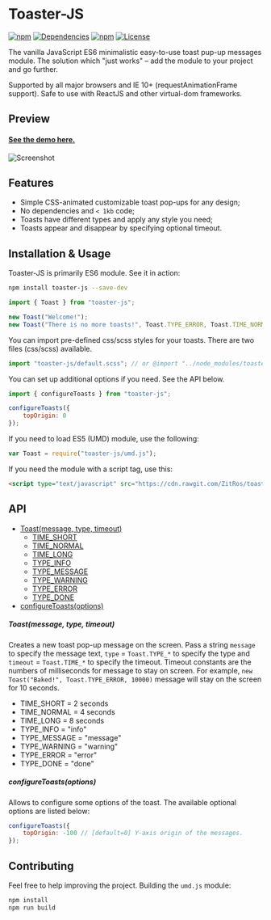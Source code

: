 # Toaster-JS

[![npm](https://img.shields.io/npm/v/toaster-js.svg)](https://www.npmjs.com/package/toaster-js)
[![Dependencies](https://img.shields.io/badge/dependencies-none-brightgreen.svg)](http://npm.anvaka.com/#/view/2d/toaster-js)
[![npm](https://img.shields.io/npm/dm/toaster-js.svg)](https://www.npmjs.com/package/toaster-js)
[![License](https://img.shields.io/github/license/zitros/toaster-js.svg)](LICENSE)

The vanilla JavaScript ES6 minimalistic easy-to-use toast pup-up messages module.
The solution which "just works" – add the module to your project and go further.

Supported by all major browsers and IE 10+ (requestAnimationFrame support). Safe to use with ReactJS
and other virtual-dom frameworks.

Preview
-------

#### [See the demo here.](https://zitros.github.io/toaster-js)

![Screenshot](https://cloud.githubusercontent.com/assets/4989256/14760552/9480e966-094f-11e6-9425-739e000ffbd2.png)

Features
--------

+ Simple CSS-animated customizable toast pop-ups for any design;
+ No dependencies and `< 1kb` code; 
+ Toasts have different types and apply any style you need;
+ Toasts appear and disappear by specifying optional timeout.

Installation & Usage
--------------------

Toaster-JS is primarily ES6 module. See it in action:

```bash
npm install toaster-js --save-dev
```

```javascript
import { Toast } from "toaster-js";

new Toast("Welcome!");
new Toast("There is no more toasts!", Toast.TYPE_ERROR, Toast.TIME_NORMAL);
```

You can import pre-defined css/scss styles for your toasts. 
There are two files (css/scss) available.

```javascript
import "toaster-js/default.scss"; // or @import "../node_modules/toaster-js/default.scss"; from SCSS
```

You can set up additional options if you need. See the API below.

```javascript
import { configureToasts } from "toaster-js";

configureToasts({
    topOrigin: 0
});
```

If you need to load ES5 (UMD) module, use the following:

```javascript
var Toast = require("toaster-js/umd.js");
```

If you need the module with a script tag, use this:
```html
<script type="text/javascript" src="https://cdn.rawgit.com/ZitRos/toaster-js/master/umd.js"></script>
```

API
---

+ [Toast(message, type, timeout)](#toastmessage-type-timeout)
    + [TIME_SHORT](#time-short)
    + [TIME_NORMAL](#time-normal)
    + [TIME_LONG](#time-long)
    + [TYPE_INFO](#type-info)
    + [TYPE_MESSAGE](#type-message)
    + [TYPE_WARNING](#type-warning)
    + [TYPE_ERROR](#type-error)
    + [TYPE_DONE](#type-done)
+ [configureToasts(options)](#configuretoastsoptions)

##### Toast(message, type, timeout)
Creates a new toast pop-up message on the screen. Pass a string `message` to specify the message 
text, `type` = `Toast.TYPE_*` to specify the type and `timeout` = `Toast.TIME_*` to specify the 
timeout. Timeout constants are the numbers of milliseconds for message to stay on screen. For 
example, `new Toast("Baked!", Toast.TYPE_ERROR, 10000)` message will stay on the screen for 10 
seconds.

+ TIME_SHORT = 2 seconds
+ TIME_NORMAL = 4 seconds
+ TIME_LONG = 8 seconds
+ TYPE_INFO = "info"
+ TYPE_MESSAGE = "message"
+ TYPE_WARNING = "warning"
+ TYPE_ERROR = "error"
+ TYPE_DONE = "done"

##### configureToasts(options)
Allows to configure some options of the toast. The available optional options are listed below:

```js
configureToasts({
    topOrigin: -100 // [default=0] Y-axis origin of the messages. 
});
```

Contributing
------------

Feel free to help improving the project. Building the `umd.js` module:

```bash
npm install
npm run build
```